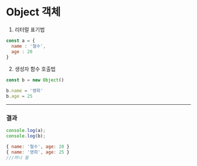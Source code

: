 # Object 객체
1. 리터럴 표기법
```js
const a = {
  name : '철수',
  age : 20
}

```

2. 생성자 함수 호출법

```js
const b = new Object()

b.name = '영희'
b.age = 25

```

---
### 결과
```js
console.log(a);
console.log(b);

{ name: '철수', age: 20 }
{ name: '영희', age: 25 }
///하나 둘

```

